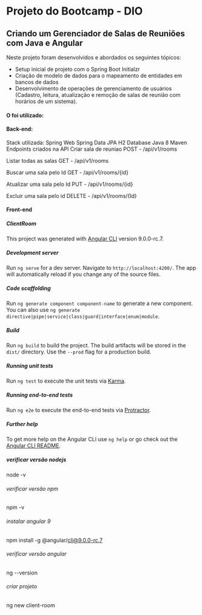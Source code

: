 # Projeto do Bootcamp - DIO 
## Criando um Gerenciador de Salas de Reuniões com Java e Angular

Neste projeto foram desenvolvidos e abordados os seguintes tópicos:

* Setup inicial de projeto com o Spring Boot Initialzr 
* Criação de modelo de dados para o mapeamento de entidades em bancos de dados
* Desenvolvimento de operações de gerenciamento de usuários (Cadastro, leitura, atualização e remoção de salas de reunião com horários de um sistema).

#### O foi utilizado:

#### Back-end:
Stack utilizada:
Spring Web
Spring Data JPA
H2 Database
Java 8
Maven
Endpoints criados na API
Criar sala de reuniao POST - /api/v1/rooms

Listar todas as salas GET - /api/v1/rooms

Buscar uma sala pelo Id GET - /api/v1/rooms/{id}

Atualizar uma sala pelo Id PUT - /api/v1/rooms/{id}

Excluir uma sala pelo id DELETE - /api/v1/rooms/{Id}

#### Front-end
##### ClientRoom

This project was generated with [Angular CLI](https://github.com/angular/angular-cli) version 9.0.0-rc.7.

##### Development server

Run `ng serve` for a dev server. Navigate to `http://localhost:4200/`. The app will automatically reload if you change any of the source files.

##### Code scaffolding

Run `ng generate component component-name` to generate a new component. You can also use `ng generate directive|pipe|service|class|guard|interface|enum|module`.

##### Build

Run `ng build` to build the project. The build artifacts will be stored in the `dist/` directory. Use the `--prod` flag for a production build.

##### Running unit tests

Run `ng test` to execute the unit tests via [Karma](https://karma-runner.github.io).

##### Running end-to-end tests

Run `ng e2e` to execute the end-to-end tests via [Protractor](http://www.protractortest.org/).

##### Further help

To get more help on the Angular CLI use `ng help` or go check out the [Angular CLI README](https://github.com/angular/angular-cli/blob/master/README.md).

##### verificar versão nodejs
node -v

###### verificar versão npm 
npm -v

###### instalar angular 9
npm install -g @angular/cli@9.0.0-rc.7

###### verificar versão angular
ng --version

###### criar projeto 
ng new client-room
